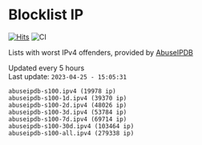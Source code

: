 # Blocklist IP

[![Hits](https://hits.seeyoufarm.com/api/count/incr/badge.svg?url=https%3A%2F%2Fgithub.com%2Fborestad%2Fblocklist-ip%2F&count_bg=%2379C83D&title_bg=%23555555&icon=&icon_color=%23E7E7E7&title=hits&edge_flat=false)](https://hits.seeyoufarm.com)  ![CI](https://img.shields.io/github/workflow/status/borestad/blocklist-ip/CI?style=flat-square)

Lists with worst IPv4 offenders, provided by [AbuseIPDB](https://www.abuseipdb.com/)

<!-- FOOTER-PLACEHOLDER -->
Updated every 5 hours<br>
Last update: `2023-04-25 - 15:05:31`
```
abuseipdb-s100.ipv4 (19978 ip)
abuseipdb-s100-1d.ipv4 (39370 ip)
abuseipdb-s100-2d.ipv4 (48026 ip)
abuseipdb-s100-3d.ipv4 (53784 ip)
abuseipdb-s100-7d.ipv4 (69714 ip)
abuseipdb-s100-30d.ipv4 (103464 ip)
abuseipdb-s100-all.ipv4 (279338 ip)
```
